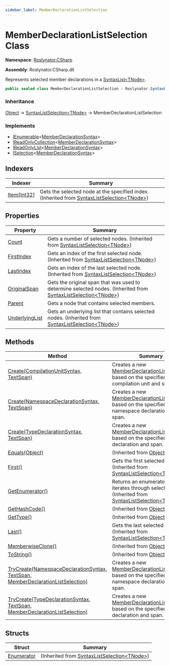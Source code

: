 ```yaml
---
sidebar_label: MemberDeclarationListSelection
---
```


# MemberDeclarationListSelection Class

**Namespace**: [Roslynator.CSharp](../index.md)

**Assembly**: Roslynator\.CSharp\.dll

  
Represents selected member declarations in a [SyntaxList&lt;TNode&gt;](https://docs.microsoft.com/en-us/dotnet/api/microsoft.codeanalysis.syntaxlist-1)\.

```csharp
public sealed class MemberDeclarationListSelection : Roslynator.SyntaxListSelection<Microsoft.CodeAnalysis.CSharp.Syntax.MemberDeclarationSyntax>
```

### Inheritance

[Object](https://docs.microsoft.com/en-us/dotnet/api/system.object) &#x2192; [SyntaxListSelection&lt;TNode&gt;](../../SyntaxListSelection-1/index.md) &#x2192; MemberDeclarationListSelection

### Implements

* [IEnumerable](https://docs.microsoft.com/en-us/dotnet/api/system.collections.generic.ienumerable-1)&lt;[MemberDeclarationSyntax](https://docs.microsoft.com/en-us/dotnet/api/microsoft.codeanalysis.csharp.syntax.memberdeclarationsyntax)&gt;
* [IReadOnlyCollection](https://docs.microsoft.com/en-us/dotnet/api/system.collections.generic.ireadonlycollection-1)&lt;[MemberDeclarationSyntax](https://docs.microsoft.com/en-us/dotnet/api/microsoft.codeanalysis.csharp.syntax.memberdeclarationsyntax)&gt;
* [IReadOnlyList](https://docs.microsoft.com/en-us/dotnet/api/system.collections.generic.ireadonlylist-1)&lt;[MemberDeclarationSyntax](https://docs.microsoft.com/en-us/dotnet/api/microsoft.codeanalysis.csharp.syntax.memberdeclarationsyntax)&gt;
* [ISelection](../../ISelection-1/index.md)&lt;[MemberDeclarationSyntax](https://docs.microsoft.com/en-us/dotnet/api/microsoft.codeanalysis.csharp.syntax.memberdeclarationsyntax)&gt;

## Indexers

| Indexer | Summary |
| ------- | ------- |
| [Item\[Int32\]](../../SyntaxListSelection-1/Item/index.md) | Gets the selected node at the specified index\. \(Inherited from [SyntaxListSelection&lt;TNode&gt;](../../SyntaxListSelection-1/index.md)\) |

## Properties

| Property | Summary |
| -------- | ------- |
| [Count](../../SyntaxListSelection-1/Count/index.md) | Gets a number of selected nodes\. \(Inherited from [SyntaxListSelection&lt;TNode&gt;](../../SyntaxListSelection-1/index.md)\) |
| [FirstIndex](../../SyntaxListSelection-1/FirstIndex/index.md) | Gets an index of the first selected node\. \(Inherited from [SyntaxListSelection&lt;TNode&gt;](../../SyntaxListSelection-1/index.md)\) |
| [LastIndex](../../SyntaxListSelection-1/LastIndex/index.md) | Gets an index of the last selected node\. \(Inherited from [SyntaxListSelection&lt;TNode&gt;](../../SyntaxListSelection-1/index.md)\) |
| [OriginalSpan](../../SyntaxListSelection-1/OriginalSpan/index.md) | Gets the original span that was used to determine selected nodes\. \(Inherited from [SyntaxListSelection&lt;TNode&gt;](../../SyntaxListSelection-1/index.md)\) |
| [Parent](Parent/index.md) | Gets a node that contains selected members\. |
| [UnderlyingList](../../SyntaxListSelection-1/UnderlyingList/index.md) | Gets an underlying list that contains selected nodes\. \(Inherited from [SyntaxListSelection&lt;TNode&gt;](../../SyntaxListSelection-1/index.md)\) |

## Methods

| Method | Summary |
| ------ | ------- |
| [Create(CompilationUnitSyntax, TextSpan)](Create/index.md#158603944) | Creates a new [MemberDeclarationListSelection](./index.md) based on the specified compilation unit and span\. |
| [Create(NamespaceDeclarationSyntax, TextSpan)](Create/index.md#2965480435) | Creates a new [MemberDeclarationListSelection](./index.md) based on the specified namespace declaration and span\. |
| [Create(TypeDeclarationSyntax, TextSpan)](Create/index.md#3405799454) | Creates a new [MemberDeclarationListSelection](./index.md) based on the specified type declaration and span\. |
| [Equals(Object)](https://docs.microsoft.com/en-us/dotnet/api/system.object.equals) |  \(Inherited from [Object](https://docs.microsoft.com/en-us/dotnet/api/system.object)\) |
| [First()](../../SyntaxListSelection-1/First/index.md) | Gets the first selected node\. \(Inherited from [SyntaxListSelection&lt;TNode&gt;](../../SyntaxListSelection-1/index.md)\) |
| [GetEnumerator()](../../SyntaxListSelection-1/GetEnumerator/index.md) | Returns an enumerator that iterates through selected nodes\. \(Inherited from [SyntaxListSelection&lt;TNode&gt;](../../SyntaxListSelection-1/index.md)\) |
| [GetHashCode()](https://docs.microsoft.com/en-us/dotnet/api/system.object.gethashcode) |  \(Inherited from [Object](https://docs.microsoft.com/en-us/dotnet/api/system.object)\) |
| [GetType()](https://docs.microsoft.com/en-us/dotnet/api/system.object.gettype) |  \(Inherited from [Object](https://docs.microsoft.com/en-us/dotnet/api/system.object)\) |
| [Last()](../../SyntaxListSelection-1/Last/index.md) | Gets the last selected node\. \(Inherited from [SyntaxListSelection&lt;TNode&gt;](../../SyntaxListSelection-1/index.md)\) |
| [MemberwiseClone()](https://docs.microsoft.com/en-us/dotnet/api/system.object.memberwiseclone) |  \(Inherited from [Object](https://docs.microsoft.com/en-us/dotnet/api/system.object)\) |
| [ToString()](https://docs.microsoft.com/en-us/dotnet/api/system.object.tostring) |  \(Inherited from [Object](https://docs.microsoft.com/en-us/dotnet/api/system.object)\) |
| [TryCreate(NamespaceDeclarationSyntax, TextSpan, MemberDeclarationListSelection)](TryCreate/index.md#2633164334) | Creates a new [MemberDeclarationListSelection](./index.md) based on the specified namespace declaration and span\. |
| [TryCreate(TypeDeclarationSyntax, TextSpan, MemberDeclarationListSelection)](TryCreate/index.md#3632170245) | Creates a new [MemberDeclarationListSelection](./index.md) based on the specified type declaration and span\. |

## Structs

| Struct | Summary |
| ------ | ------- |
| [Enumerator](../../SyntaxListSelection-1/Enumerator/index.md) |  \(Inherited from [SyntaxListSelection&lt;TNode&gt;](../../SyntaxListSelection-1/index.md)\) |

